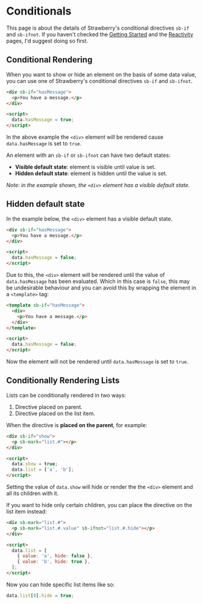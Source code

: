 # Conditionals

This page is about the details of Strawberry's conditional directives `sb-if`
and `sb-ifnot`. If you haven't checked the [Getting Started](../getting_started.md)
and the [Reactivity](./README.md) pages, I'd suggest doing so first.

## Conditional Rendering

When you want to show or hide an element on the basis of some data value, you
can use one of Strawberry's conditional directives `sb-if` and `sb-ifnot`.

```html
<div sb-if="hasMessage">
  <p>You have a message.</p>
</div>

<script>
  data.hasMessage = true;
</script>
```

In the above example the `<div>` element will be rendered cause
`data.hasMessage` is set to `true`.

An element with an `sb-if` or `sb-ifnot` can have two default states:

- **Visible default state**: element is visible until value is set.
- **Hidden default state**: element is hidden until the value is set.

_Note: in the example shown, the `<div>` element has a visible default state._

## Hidden default state

In the example below, the `<div>` element has a visible default state.

```html
<div sb-if="hasMessage">
  <p>You have a message.</p>
</div>

<script>
  data.hasMessage = false;
</script>
```

Due to this, the `<div>` element will be rendered until the value of
`data.hasMessage` has been evaluated. Which in this case is `false`, this may be
undesirable behaviour and you can avoid this by wrapping the element in a
`<template>` tag:

```html
<template sb-if="hasMessage">
  <div>
    <p>You have a message.</p>
  </div>
</template>

<script>
  data.hasMessage = false;
</script>
```

Now the element will not be rendered until `data.hasMessage` is set to `true`.

## Conditionally Rendering Lists

Lists can be conditionally rendered in two ways:

1. Directive placed on parent.
2. Directive placed on the list item.

When the directive is **placed on the parent**, for example:

```html
<div sb-if="show">
  <p sb-mark="list.#"></p>
</div>

<script>
  data.show = true;
  data.list = ['a', 'b'];
</script>
```

Setting the value of `data.show` will hide or render the the `<div>` element and
all its children with it.

If you want to hide only certain children, you can place the directive on the list item instead:

```html
<div sb-mark="list.#">
  <p sb-mark="list.#.value" sb-ifnot="list.#.hide"></p>
</div>

<script>
  data.list = [
    { value: 'a', hide: false },
    { value: 'b', hide: true },
  ];
</script>
```

Now you can hide specific list items like so:

```javascript
data.list[0].hide = true;
```
